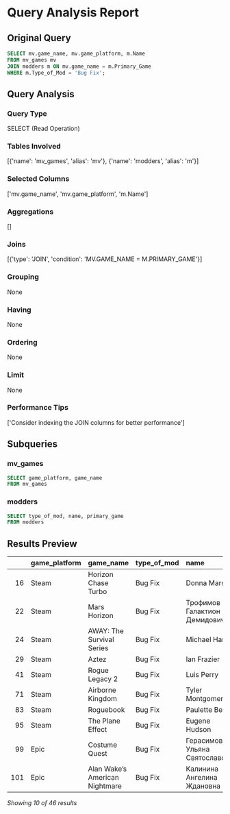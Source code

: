 # Query Analysis Report

## Original Query
```sql
SELECT mv.game_name, mv.game_platform, m.Name
FROM mv_games mv
JOIN modders m ON mv.game_name = m.Primary_Game
WHERE m.Type_of_Mod = 'Bug Fix';
```

## Query Analysis

### Query Type
SELECT (Read Operation)

### Tables Involved
[{'name': 'mv_games', 'alias': 'mv'}, {'name': 'modders', 'alias': 'm'}]

### Selected Columns
['mv.game_name', 'mv.game_platform', 'm.Name']

### Aggregations
[]

### Joins
[{'type': 'JOIN', 'condition': 'MV.GAME_NAME = M.PRIMARY_GAME'}]

### Grouping
None

### Having
None

### Ordering
None

### Limit
None

### Performance Tips
['Consider indexing the JOIN columns for better performance']

## Subqueries

### mv_games
```sql
SELECT game_platform, game_name
FROM mv_games
```

### modders
```sql
SELECT type_of_mod, name, primary_game
FROM modders
```

## Results Preview
|     | game_platform   | game_name                      | type_of_mod   | name                            | primary_game                   |
|----:|:----------------|:-------------------------------|:--------------|:--------------------------------|:-------------------------------|
|  16 | Steam           | Horizon Chase Turbo            | Bug Fix       | Donna Marshall                  | Horizon Chase Turbo            |
|  22 | Steam           | Mars Horizon                   | Bug Fix       | Трофимов Галактион Демидович    | Mars Horizon                   |
|  24 | Steam           | AWAY: The Survival Series      | Bug Fix       | Michael Harris                  | AWAY: The Survival Series      |
|  29 | Steam           | Aztez                          | Bug Fix       | Ian Frazier                     | Aztez                          |
|  41 | Steam           | Rogue Legacy 2                 | Bug Fix       | Luis Perry                      | Rogue Legacy 2                 |
|  71 | Steam           | Airborne Kingdom               | Bug Fix       | Tyler Montgomery                | Airborne Kingdom               |
|  83 | Steam           | Roguebook                      | Bug Fix       | Paulette Benard                 | Roguebook                      |
|  95 | Steam           | The Plane Effect               | Bug Fix       | Eugene Hudson                   | The Plane Effect               |
|  99 | Epic            | Costume Quest                  | Bug Fix       | Герасимова Ульяна Святославовна | Costume Quest                  |
| 101 | Epic            | Alan Wake’s American Nightmare | Bug Fix       | Калинина Ангелина Ждановна      | Alan Wake’s American Nightmare |

*Showing 10 of 46 results*
